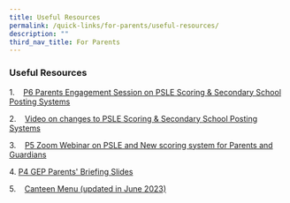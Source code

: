 ```yaml
---
title: Useful Resources
permalink: /quick-links/for-parents/useful-resources/
description: ""
third_nav_title: For Parents
---
```

### Useful Resources
  

1.    [P6 Parents Engagement Session on PSLE Scoring & Secondary School Posting Systems](https://sites.google.com/moe.edu.sg/shpsparentsengagement2023/primary-6)

2.    [Video on changes to PSLE Scoring & Secondary School Posting Systems](https://www.youtube.com/watch?v=vr-9ctEWnaA)

3.    [P5 Zoom Webinar on PSLE and New scoring system for Parents and Guardians](https://sites.google.com/moe.edu.sg/shpsparentsengagement2023/primary-5)

4. [P4 GEP Parents' Briefing Slides](/files/2023%20p4%20gep%20parents'%20briefing%20(website).pdf)

5.    [Canteen Menu (updated in June 2023)](/files/canteen%20menu%20june%202023.pdf)
